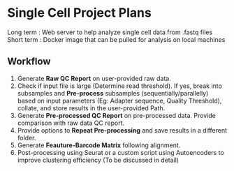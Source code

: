 # Single Cell Project Plans

Long term	:	Web server to help analyze single cell data from .fastq files       
Short term	: 	Docker image that can be pulled for analysis on local machines

## Workflow

1. Generate **Raw QC Report** on user-provided raw data.
2. Check if input file is large (Determine read threshold). If yes, break into subsamples and **Pre-process** subsamples (sequentially/parallelly) based on input parameters (Eg: Adapter sequence, Quality Threshold), collate, and store results in the user-provided Path.
3. Generate **Pre-processed QC Report** on pre-processed data. Provide comparison with raw data QC report.
4. Provide options to **Repeat Pre-processing** and save results in a different folder.
5. Generate **Feauture-Barcode Matrix** following alignment.
6. Post-processing using Seurat or a custom script using Autoencoders to improve clustering efficiency (To be discussed in detail)




